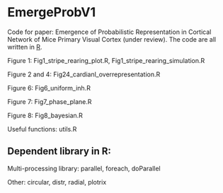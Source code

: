 # EmergeProbV1
Code for paper: Emergence of Probabilistic Representation in Cortical Network of Mice Primary Visual Cortex (under review). The code are all written in [R](https://www.r-project.org/).

Figure 1: Fig1_stripe_rearing_plot.R, Fig1_stripe_rearing_simulation.R

Figure 2 and 4: Fig24_cardianl_overrepresentation.R

Figure 6: Fig6_uniform_inh.R

Figure 7: Fig7_phase_plane.R

Figure 8: Fig8_bayesian.R

Useful functions: utils.R

## Dependent library in R:
Multi-processing library: parallel, foreach, doParallel

Other: circular, distr, radial, plotrix
